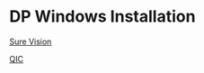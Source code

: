 # DP Windows Installation

[Sure Vision](https://design2production.github.io/scoop/surevision.html)

[QIC](https://design2production.github.io/scoop/qic.html)
